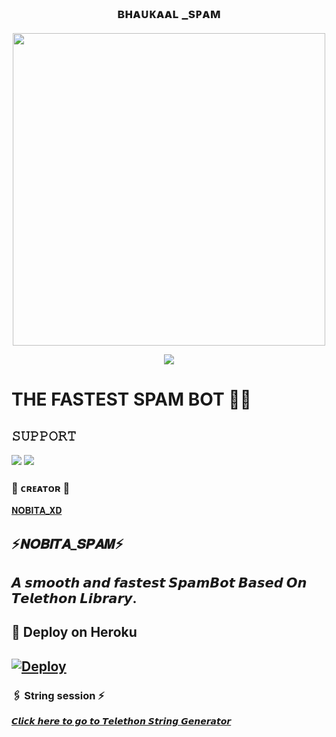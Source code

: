 <h2 align="center"><b> ʙʜᴀᴜᴋᴀᴀʟ _sᴘᴀᴍ</b></h2>

<p align='Middle'><a href='https://t.me/Nobi_xxd'><img src='https://te.legra.ph/file/918a233418d69be1604a8.jpg' width='500"'></a></p>

<p align="center">
  <img src="https://readme-typing-svg.herokuapp.com?color=F77247&width=420&lines=A+Advanced+And+High+Quality+Bot%E2%9C%8C%EF%B8%8F;Pro%2C+Op%2C+YourDad%E2%9D%A4%EF%B8%8F">
</p> 

# THE FASTEST SPAM BOT 🤞🤞 


## 𝚂𝚄𝙿𝙿𝙾𝚁𝚃 
                          
<a href="https://t.me/mahakalspamcontrolroom"><img src="https://img.shields.io/badge/Join-SUPPORT%20GROUP-red.svg?logo=Telegram"></a>
<a href="https://t.me/mahakalspamcontrolroom"><img src="https://img.shields.io/badge/Join-OFFICIAL%20GROUP-red.svg?logo=Telegram"></a>


### 🖤 ᴄʀᴇᴀᴛᴏʀ 🖤

[𝐍𝐎𝐁𝐈𝐓𝐀_𝐗𝐃](https://t.me/Nobi_xxd)

## ⚡𝑵𝑶𝑩𝑰𝑻𝑨_𝑺𝑷𝑨𝑴⚡
## 𝘼 𝙨𝙢𝙤𝙤𝙩𝙝 𝙖𝙣𝙙 𝙛𝙖𝙨𝙩𝙚𝙨𝙩 𝙎𝙥𝙖𝙢𝘽𝙤𝙩  𝘽𝙖𝙨𝙚𝙙 𝙊𝙣 𝙏𝙚𝙡𝙚𝙩𝙝𝙤𝙣 𝙇𝙞𝙗𝙧𝙖𝙧𝙮.



## 🚀 Deploy on Heroku 
[![Deploy](https://www.herokucdn.com/deploy/button.svg)](https://heroku.com/deploy?template=https://github.com/kuldiprathod/NOBITA_SPAM_BOTS)
------------------------------------------------

### 🖇️ String session ⚡

[𝘾𝙡𝙞𝙘𝙠 𝙝𝙚𝙧𝙚 𝙩𝙤 𝙜𝙤 𝙩𝙤 𝙏𝙚𝙡𝙚𝙩𝙝𝙤𝙣 𝙎𝙩𝙧𝙞𝙣𝙜 𝙂𝙚𝙣𝙚𝙧𝙖𝙩𝙤𝙧](https://t.me/SessionGeneratorBot)




